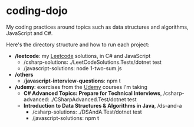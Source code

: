 # coding-dojo
My coding practices around topics such as data structures and algorithms, JavaScript and C#.

Here's the directory structure and how to run each project:
- __/leetcode__: my [Leetcode](https://leetcode.com) solutions, in C# and JavaScript
  - /csharp-solutions: ./LeetCodeSolutions.Tests/dotnet test
  - /javascript-solutions: node 1-two-sum.js
- __/others__
  - /__javascript-interview-questions__: npm t
- __/udemy__: exercises from the [Udemy](https://udemy.com) courses I'm taking
  - __C# Advanced Topics: Prepare for Technical Interviews__, /csharp-advanced: ./CSharpAdvanced.Test/dotnet test
  - __Introduction to Data Structures & Algorithms in Java__, /ds-and-a
    - /csharp-solutions: ./DSAndA.Test/dotnet test
    - /javascript-solutions: npm t
